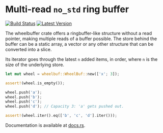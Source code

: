 Multi-read `no_std` ring buffer
=============================

[![Build Status]][travis] [![Latest Version]][crates.io]

[Build Status]: https://api.travis-ci.org/mbr/wheelbuf-rs.svg?branch=master
[travis]: https://travis-ci.org/mbr/wheelbuf-rs
[Latest Version]: https://img.shields.io/crates/v/wheelbuf.svg
[crates.io]: https://crates.io/crates/wheelbuf

The wheelbuffer crate offers a ringbuffer-like structure without a read pointer, making multiple reads of a buffer possible. The store behind the buffer can be a static array, a vector or any other structure that can be converted into a slice.

Its iterator goes through the latest `n` added items, in order, where `n` is the size of the underlying store.

```rust
let mut wheel = wheelbuf::WheelBuf::new(['x'; 3]);

assert!(wheel.is_empty());

wheel.push('a');
wheel.push('b');
wheel.push('c');
wheel.push('d'); // Capacity 3: 'a' gets pushed out.

assert!(wheel.iter().eq(['b', 'c', 'd'].iter()));
```

Documentation is available at [docs.rs](https://docs.rs/wheelbuf).
